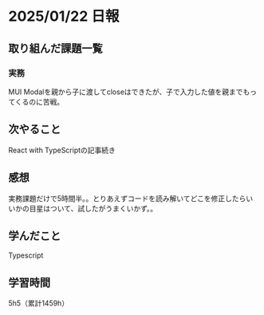# 2025/01/22 日報
## 取り組んだ課題一覧


### 実務
MUI Modalを親から子に渡してcloseはできたが、子で入力した値を親までもってくるのに苦戦。


## 次やること
React with TypeScriptの記事続き


## 感想
実務課題だけで5時間半。。とりあえずコードを読み解いてどこを修正したらいいかの目星はついて、試したがうまくいかず。。


## 学んだこと
Typescript


## 学習時間
5h5（累計1459h）
